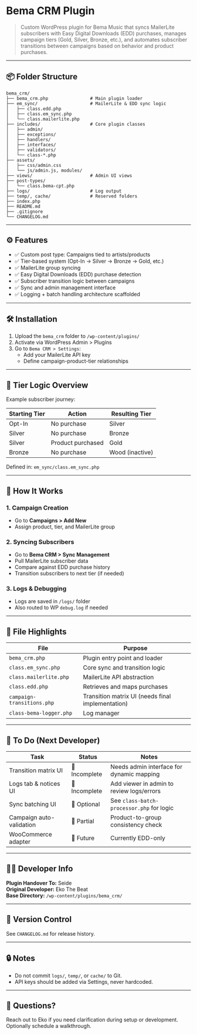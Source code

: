 # Bema CRM Plugin

> Custom WordPress plugin for Bema Music that syncs MailerLite subscribers with Easy Digital Downloads (EDD) purchases, manages campaign tiers (Gold, Silver, Bronze, etc.), and automates subscriber transitions between campaigns based on behavior and product purchases.

---

## 📦 Folder Structure

```plaintext
bema_crm/
├── bema_crm.php                # Main plugin loader
├── em_sync/                    # MailerLite & EDD sync logic
│   ├── class.edd.php
│   ├── class.em_sync.php
│   └── class.mailerlite.php
├── includes/                   # Core plugin classes
│   ├── admin/
│   ├── exceptions/
│   ├── handlers/
│   ├── interfaces/
│   ├── validators/
│   └── class-*.php
├── assets/
│   ├── css/admin.css
│   └── js/admin.js, modules/
├── views/                      # Admin UI views
├── post-types/
│   └── class.bema-cpt.php
├── logs/                       # Log output
├── temp/, cache/               # Reserved folders
├── index.php
├── README.md
├── .gitignore
└── CHANGELOG.md
```

---

## ⚙️ Features

- ✅ Custom post type: Campaigns tied to artists/products
- ✅ Tier-based system (Opt-In → Silver → Bronze → Gold, etc.)
- ✅ MailerLite group syncing
- ✅ Easy Digital Downloads (EDD) purchase detection
- ✅ Subscriber transition logic between campaigns
- ✅ Sync and admin management interface
- ✅ Logging + batch handling architecture scaffolded

---

## 🛠 Installation

1. Upload the `bema_crm` folder to `/wp-content/plugins/`
2. Activate via WordPress Admin > Plugins
3. Go to `Bema CRM > Settings`:
   - Add your MailerLite API key
   - Define campaign-product-tier relationships

---

## 🔁 Tier Logic Overview

Example subscriber journey:

| Starting Tier | Action              | Resulting Tier |
|---------------|---------------------|----------------|
| Opt-In        | No purchase         | Silver         |
| Silver        | No purchase         | Bronze         |
| Silver        | Product purchased   | Gold           |
| Bronze        | No purchase         | Wood (inactive) |

Defined in: `em_sync/class.em_sync.php`

---

## 🧠 How It Works

### 1. Campaign Creation
- Go to **Campaigns > Add New**
- Assign product, tier, and MailerLite group

### 2. Syncing Subscribers
- Go to **Bema CRM > Sync Management**
- Pull MailerLite subscriber data
- Compare against EDD purchase history
- Transition subscribers to next tier (if needed)

### 3. Logs & Debugging
- Logs are saved in `/logs/` folder
- Also routed to WP `debug.log` if needed

---

## 📌 File Highlights

| File | Purpose |
|------|---------|
| `bema_crm.php` | Plugin entry point and loader |
| `class.em_sync.php` | Core sync and transition logic |
| `class.mailerlite.php` | MailerLite API abstraction |
| `class.edd.php` | Retrieves and maps purchases |
| `campaign-transitions.php` | Transition matrix UI (needs final implementation) |
| `class-bema-logger.php` | Log manager |

---

## 🚧 To Do (Next Developer)

| Task | Status | Notes |
|------|--------|-------|
| Transition matrix UI | 🔲 Incomplete | Needs admin interface for dynamic mapping |
| Logs tab & notices UI | 🔲 Incomplete | Add viewer in admin to review logs/errors |
| Sync batching UI | 🔲 Optional | See `class-batch-processor.php` for logic |
| Campaign auto-validation | 🔲 Partial | Product-to-group consistency check |
| WooCommerce adapter | 🔲 Future | Currently EDD-only |

---

## 👨‍💻 Developer Info

**Plugin Handover To:** Seide  
**Original Developer:** Eko The Beat  
**Base Directory:** `/wp-content/plugins/bema_crm/`

---

## 📂 Version Control

See `CHANGELOG.md` for release history.

---

## 🔒 Notes

- Do not commit `logs/`, `temp/`, or `cache/` to Git.
- API keys should be added via Settings, never hardcoded.

---

## 📧 Questions?

Reach out to Eko if you need clarification during setup or development. Optionally schedule a walkthrough.
